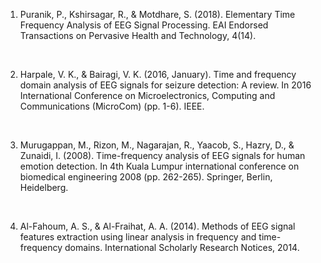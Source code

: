 

1.	Puranik, P., Kshirsagar, R., & Motdhare, S. (2018). Elementary Time Frequency Analysis of EEG Signal Processing. EAI Endorsed Transactions on Pervasive Health and Technology, 4(14).

&nbsp;

2.	Harpale, V. K., & Bairagi, V. K. (2016, January). Time and frequency domain analysis of EEG signals for seizure detection: A review. In 2016 International Conference on Microelectronics, Computing and Communications (MicroCom) (pp. 1-6). IEEE.


&nbsp;

3.	Murugappan, M., Rizon, M., Nagarajan, R., Yaacob, S., Hazry, D., & Zunaidi, I. (2008). Time-frequency analysis of EEG signals for human emotion detection. In 4th Kuala Lumpur international conference on biomedical engineering 2008 (pp. 262-265). Springer, Berlin, Heidelberg.

&nbsp;

4.	Al-Fahoum, A. S., & Al-Fraihat, A. A. (2014). Methods of EEG signal features extraction using linear analysis in frequency and time-frequency domains. International Scholarly Research Notices, 2014.

